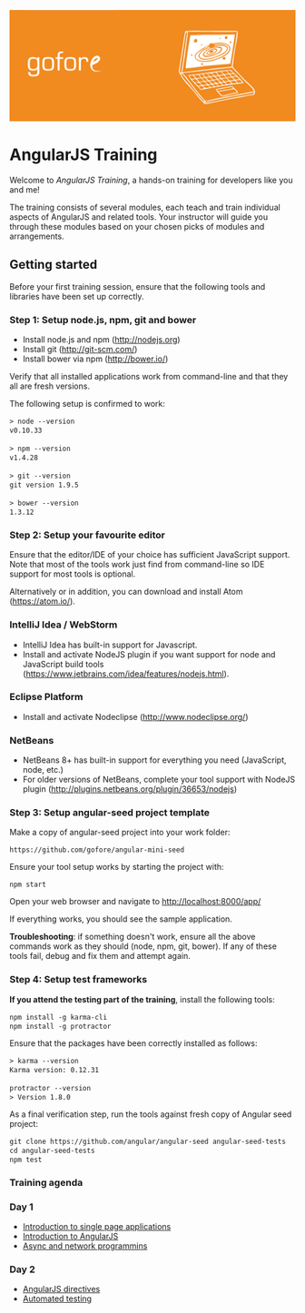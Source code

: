 ![AngularJS Training](banner.png)

# AngularJS Training

Welcome to *AngularJS Training*, a hands-on training for developers like you and me!

The training consists of several modules, each teach and train individual aspects of AngularJS and related tools. Your instructor will guide you through these modules based on your chosen picks of modules and arrangements.

## Getting started

Before your first training session, ensure that the following tools and libraries have been set up correctly.

### Step 1: Setup node.js, npm, git and bower

- Install node.js and npm (<http://nodejs.org>)
- Install git (<http://git-scm.com/>)
- Install bower via npm (<http://bower.io/>)

Verify that all installed applications work from command-line and that they all are fresh versions.

The following setup is confirmed to work:

    > node --version
    v0.10.33

    > npm --version
    v1.4.28

    > git --version
    git version 1.9.5

    > bower --version
    1.3.12

### Step 2: Setup your favourite editor

Ensure that the editor/IDE of your choice has sufficient JavaScript support. Note that most of the tools work just find from command-line so IDE support for most tools is optional.

Alternatively or in addition, you can download and install Atom (<https://atom.io/>).

### IntelliJ Idea / WebStorm

- IntelliJ Idea has built-in support for Javascript.
- Install and activate NodeJS plugin if you want support for node and JavaScript build tools (<https://www.jetbrains.com/idea/features/nodejs.html>).

###  Eclipse Platform

- Install and activate Nodeclipse (http://www.nodeclipse.org/)

### NetBeans

- NetBeans 8+ has built-in support for everything you need (JavaScript, node, etc.)
- For older versions of NetBeans, complete your tool support with NodeJS plugin (<http://plugins.netbeans.org/plugin/36653/nodejs>)

### Step 3: Setup angular-seed project template

Make a copy of angular-seed project into your work folder:

    https://github.com/gofore/angular-mini-seed

Ensure your tool setup works by starting the project with:

    npm start

Open your web browser and navigate to <http://localhost:8000/app/>

If everything works, you should see the sample application.

**Troubleshooting**: if something doesn't work, ensure all the above commands work as they should (node, npm, git, bower). If any of these tools fail, debug and fix them and attempt again.

### Step 4: Setup test frameworks

**If you attend the testing part of the training**, install the following tools:

    npm install -g karma-cli
    npm install -g protractor

Ensure that the packages have been correctly installed as follows:

    > karma --version
    Karma version: 0.12.31

    protractor --version
    > Version 1.8.0

As a final verification step, run the tools against fresh copy of Angular seed project:

    git clone https://github.com/angular/angular-seed angular-seed-tests
    cd angular-seed-tests
    npm test
    
    
### Training agenda

### Day 1

- [Introduction to single page applications](presentations/01-intro-to-spa.md)
- [Introduction to AngularJS](presentations/02-angular-intro.html)
- [Async and network programmins](presentations/03-async-and-network.html)

### Day 2
- [AngularJS directives](presentations/04-directives.html)
- [Automated testing](presentations/05-testing.html)


